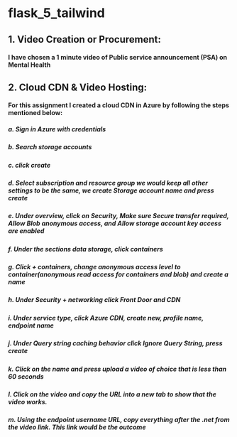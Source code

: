 # flask_5_tailwind

## 1. Video Creation or Procurement:
#### I have chosen a 1 minute video of Public service announcement (PSA) on Mental Health 

## 2. Cloud CDN & Video Hosting:
#### For this assignment I created a cloud CDN in Azure by following the steps mentioned below:

##### a. Sign in Azure with credentials
##### b. Search **storage accounts**
##### c. click **create**
##### d. Select subscription and **resource group** we would keep all other settings to be the same, we create Storage account name and press **create**
##### e. Under overview, click on **Security**, Make sure **Secure transfer required**, **Allow Blob anonymous access**, and **Allow storage account key access** are enabled
##### f. Under the sections **data storage**, click **containers**
##### g. Click **+** containers, change anonymous access level to container(**anonymous read access for containers and blob**) and create a name
##### h. Under Security + networking click Front Door and CDN
##### i. Under service type, click Azure CDN, create new, profile name, endpoint name
##### j. Under Query string caching behavior click Ignore Query String, press create
##### k. Click on the name and press upload a video of choice that is less than 60 seconds
##### l. Click on the video and copy the URL into a new tab to show that the video works.
##### m. Using the endpoint username URL, copy everything after the .net from the video link. This link would be the outcome
